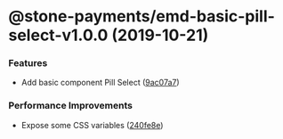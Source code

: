 # @stone-payments/emd-basic-pill-select-v1.0.0 (2019-10-21)


### Features

* Add basic component Pill Select ([9ac07a7](https://github.com/stone-payments/emerald-web-framework/commit/9ac07a7))


### Performance Improvements

* Expose some CSS variables ([240fe8e](https://github.com/stone-payments/emerald-web-framework/commit/240fe8e))
